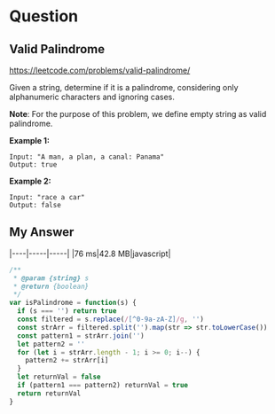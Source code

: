 # Question
## Valid Palindrome
https://leetcode.com/problems/valid-palindrome/

Given a string, determine if it is a palindrome, considering only alphanumeric characters and ignoring cases.

**Note**: For the purpose of this problem, we define empty string as valid palindrome.

**Example 1:**
```
Input: "A man, a plan, a canal: Panama"
Output: true
```

**Example 2:**
```
Input: "race a car"
Output: false
```

## My Answer

|----|-----|-----|
|76 ms|42.8 MB|javascript|

```javascript
/**
 * @param {string} s
 * @return {boolean}
 */
var isPalindrome = function(s) {
  if (s === '') return true
  const filtered = s.replace(/[^0-9a-zA-Z]/g, '')
  const strArr = filtered.split('').map(str => str.toLowerCase())
  const pattern1 = strArr.join('')
  let pattern2 = ''
  for (let i = strArr.length - 1; i >= 0; i--) {
    pattern2 += strArr[i]
  }
  let returnVal = false
  if (pattern1 === pattern2) returnVal = true
  return returnVal
}
```
